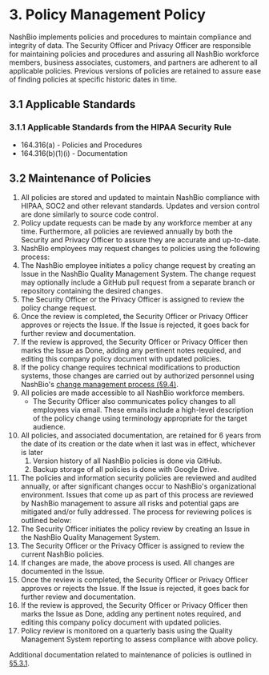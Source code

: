 # 3. Policy Management Policy

NashBio implements policies and procedures to maintain compliance and integrity of data. The Security Officer and Privacy Officer are responsible for maintaining policies and procedures and assuring all NashBio workforce members, business associates, customers, and partners are adherent to all applicable policies. Previous versions of policies are retained to assure ease of finding policies at specific historic dates in time.

## 3.1 Applicable Standards

### 3.1.1 Applicable Standards from the HIPAA Security Rule

* 164.316(a) - Policies and Procedures
* 164.316(b)(1)(i) - Documentation

## 3.2 Maintenance of Policies

1. All policies are stored and updated to maintain NashBio compliance with HIPAA, SOC2 and other relevant standards. Updates and version control are done similarly to source code control.
2. Policy update requests can be made by any workforce member at any time. Furthermore, all policies are reviewed annually by both the Security and Privacy Officer to assure they are accurate and up-to-date.
3. NashBio employees may request changes to policies using the following process:
  1. The NashBio employee initiates a policy change request by creating an Issue in the NashBio Quality Management System. The change request may optionally include a GitHub pull request from a separate branch or repository containing the desired changes.
  2. The Security Officer or the Privacy Officer is assigned to review the policy change request.
  3. Once the review is completed, the Security Officer or Privacy Officer approves or rejects the Issue. If the Issue is rejected, it goes back for further review and documentation.
  4. If the review is approved, the Security Officer or Privacy Officer then marks the Issue as Done, adding any pertinent notes required, and editing this company policy document with updated policies.
  5. If the policy change requires technical modifications to production systems, those changes are carried out by authorized personnel using NashBio's [change management process (§9.4)](#9.4-changing-existing-systems).
4. All policies are made accessible to all NashBio workforce members. 
   * The Security Officer also communicates policy changes to all employees via email. These emails include a high-level description of the policy change using terminology appropriate for the target audience.
5. All policies, and associated documentation, are retained for 6 years from the date of its creation or the date when it last was in effect, whichever is later
   1. Version history of all NashBio policies is done via GitHub.
   2. Backup storage of all policies is done with Google Drive.
6. The policies and information security policies are reviewed and audited annually, or after significant changes occur to NashBio's organizational environment. Issues that come up as part of this process are reviewed by NashBio management to assure all risks and potential gaps are mitigated and/or fully addressed. The process for reviewing polices is outlined below:
  1. The Security Officer initiates the policy review by creating an Issue in the NashBio Quality Management System.
  2. The Security Officer or the Privacy Officer is assigned to review the current NashBio policies.
  3. If changes are made, the above process is used. All changes are documented in the Issue.
  4. Once the review is completed, the Security Officer or Privacy Officer approves or rejects the Issue. If the Issue is rejected, it goes back for further review and documentation.
  5. If the review is approved, the Security Officer or Privacy Officer then marks the Issue as Done, adding any pertinent notes required, and editing this company policy document with updated policies.
  6. Policy review is monitored on a quarterly basis using the Quality Management System reporting to assess compliance with above policy.

Additional documentation related to maintenance of policies is outlined in [§5.3.1](#5.3-security-officer).
